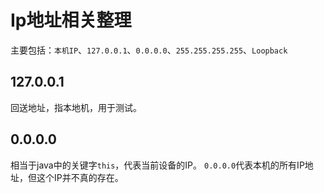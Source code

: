 # Ip地址相关整理

主要包括：`本机IP`、`127.0.0.1`、`0.0.0.0`、`255.255.255.255`、`Loopback`

## 127.0.0.1

回送地址，指本地机，用于测试。

## 0.0.0.0

相当于java中的关键字`this`，代表当前设备的IP。
`0.0.0.0`代表本机的所有IP地址，但这个IP并不真的存在。

## 

